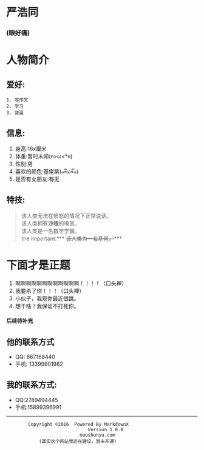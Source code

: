#  **严浩同** 
### ~~(眼好痛)~~
# 人物简介
  ## 爱好:
    1. 写作文
    2. 学习
    3. 装逼  
## 信息:
1. 身高:16x厘米
2. 体重:暂时未知(ฅ>ω<*ฅ)
3. 性别:男
4. 喜欢的颜色:基佬紫(๑•ั็ω•็ั๑)
5. 是否有女朋友:~~有~~无  

## 特技:
  > 该人类无法在愤怒的情况下正常说话。  
  > 该人类拥有**沙哑**的嗓音。  
  > 该人类是一名数学学霸。  
  > the important:*** ~~该人类为一名基佬。~~***

# 下面才是正题
  
1. 啊啊啊啊啊啊啊啊啊啊啊啊！！！！（口头禅）  
2. 我要杀了你！！！（口头禅）
3. 小伙子，我观你最近很跳。  
4. 想干啥？我保证不打死你。



























#### 后续待补充
## 他的联系方式  
  -  QQ: 867168440
  - 手机: 13399901982

## 我的联系方式:
  - QQ:2789494445
  - 手机:15899396991
**********************************************************
            Copyright ©2016  Powered By MarkdownX  
                                  Version 1.0.0 
                               maoshunyu.com
                (其实这个网站我还在建设，暂未开通)




